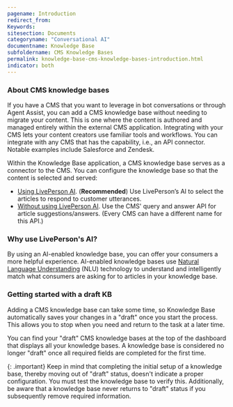 ```yaml
---
pagename: Introduction
redirect_from:
Keywords:
sitesection: Documents
categoryname: "Conversational AI"
documentname: Knowledge Base
subfoldername: CMS Knowledge Bases
permalink: knowledge-base-cms-knowledge-bases-introduction.html
indicator: both
---
```


### About CMS knowledge bases

If you have a CMS that you want to leverage in bot conversations or through Agent Assist, you can add a CMS knowledge base without needing to migrate your content. This is one where the content is authored and managed entirely within the external CMS application. Integrating with your CMS lets your content creators use familiar tools and workflows. You can integrate with any CMS that has the capability, i.e., an API connector. Notable examples include Salesforce and Zendesk. 

Within the Knowledge Base application, a CMS knowledge base serves as a connector to the CMS. You can configure the knowledge base so that the content is selected and served:

* [Using LivePerson AI](knowledge-base-cms-knowledge-bases-cms-kbs-with-liveperson-ai.html). (**Recommended**) Use LivePerson’s AI to select the articles to respond to customer utterances.
* [Without using LivePerson AI](knowledge-base-cms-knowledge-bases-cms-kbs-without-liveperson-ai.html). Use the CMS' query and answer API for article suggestions/answers. (Every CMS can have a different name for this API.)

### Why use LivePerson's AI?

By using an AI-enabled knowledge base, you can offer your consumers a more helpful experience. AI-enabled knowledge bases use [Natural Language Understanding](intent-builder-natural-language-understanding.html) (NLU) technology to understand and intelligently match what consumers are asking for to articles in your knowledge base.

### Getting started with a draft KB

Adding a CMS knowledge base can take some time, so Knowledge Base automatically saves your changes in a "draft" once you start the process. This allows you to stop when you need and return to the task at a later time.

You can find your "draft" CMS knowledge bases at the top of the dashboard that displays all your knowledge bases. A knowledge base is considered no longer "draft" once all required fields are completed for the first time.

{: .important}
Keep in mind that completing the initial setup of a knowledge base, thereby moving out of "draft" status, doesn't indicate a proper configuration. You must test the knowledge base to verify this. Additionally, be aware that a knowledge base never returns to "draft" status if you subsequently remove required information.